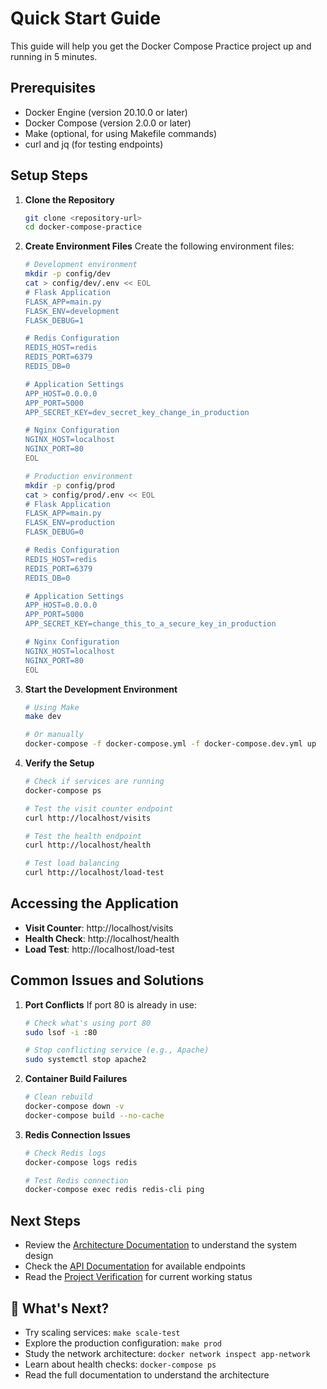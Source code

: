 # Quick Start Guide

This guide will help you get the Docker Compose Practice project up and running in 5 minutes.

## Prerequisites

- Docker Engine (version 20.10.0 or later)
- Docker Compose (version 2.0.0 or later)
- Make (optional, for using Makefile commands)
- curl and jq (for testing endpoints)

## Setup Steps

1. **Clone the Repository**
   ```bash
   git clone <repository-url>
   cd docker-compose-practice
   ```

2. **Create Environment Files**
   Create the following environment files:

   ```bash
   # Development environment
   mkdir -p config/dev
   cat > config/dev/.env << EOL
   # Flask Application
   FLASK_APP=main.py
   FLASK_ENV=development
   FLASK_DEBUG=1

   # Redis Configuration
   REDIS_HOST=redis
   REDIS_PORT=6379
   REDIS_DB=0

   # Application Settings
   APP_HOST=0.0.0.0
   APP_PORT=5000
   APP_SECRET_KEY=dev_secret_key_change_in_production

   # Nginx Configuration
   NGINX_HOST=localhost
   NGINX_PORT=80
   EOL

   # Production environment
   mkdir -p config/prod
   cat > config/prod/.env << EOL
   # Flask Application
   FLASK_APP=main.py
   FLASK_ENV=production
   FLASK_DEBUG=0

   # Redis Configuration
   REDIS_HOST=redis
   REDIS_PORT=6379
   REDIS_DB=0

   # Application Settings
   APP_HOST=0.0.0.0
   APP_PORT=5000
   APP_SECRET_KEY=change_this_to_a_secure_key_in_production

   # Nginx Configuration
   NGINX_HOST=localhost
   NGINX_PORT=80
   EOL
   ```

3. **Start the Development Environment**
   ```bash
   # Using Make
   make dev

   # Or manually
   docker-compose -f docker-compose.yml -f docker-compose.dev.yml up
   ```

4. **Verify the Setup**
   ```bash
   # Check if services are running
   docker-compose ps

   # Test the visit counter endpoint
   curl http://localhost/visits

   # Test the health endpoint
   curl http://localhost/health

   # Test load balancing
   curl http://localhost/load-test
   ```

## Accessing the Application

- **Visit Counter**: http://localhost/visits
- **Health Check**: http://localhost/health
- **Load Test**: http://localhost/load-test

## Common Issues and Solutions

1. **Port Conflicts**
   If port 80 is already in use:
   ```bash
   # Check what's using port 80
   sudo lsof -i :80
   
   # Stop conflicting service (e.g., Apache)
   sudo systemctl stop apache2
   ```

2. **Container Build Failures**
   ```bash
   # Clean rebuild
   docker-compose down -v
   docker-compose build --no-cache
   ```

3. **Redis Connection Issues**
   ```bash
   # Check Redis logs
   docker-compose logs redis
   
   # Test Redis connection
   docker-compose exec redis redis-cli ping
   ```

## Next Steps

- Review the [Architecture Documentation](architecture.md) to understand the system design
- Check the [API Documentation](api.md) for available endpoints
- Read the [Project Verification](PROJECT_VERIFICATION.md) for current working status

## 🚀 What's Next?

- Try scaling services: `make scale-test`
- Explore the production configuration: `make prod`
- Study the network architecture: `docker network inspect app-network`
- Learn about health checks: `docker-compose ps`
- Read the full documentation to understand the architecture
 